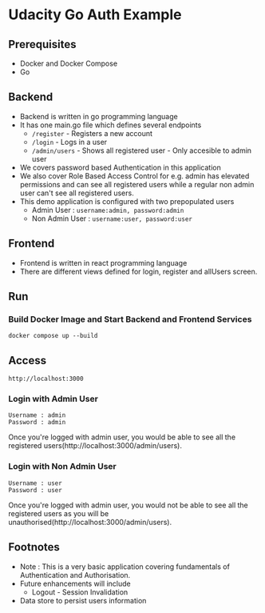 # Udacity Go Auth Example

## Prerequisites
- Docker and Docker Compose
- Go

## Backend
- Backend is written in go programming language
- It has one main.go file which defines several endpoints
    - `/register` - Registers a new account
    - `/login` - Logs in a user
    - `/admin/users` - Shows all registered user - Only accesible to admin user
- We covers password based Authentication in this application
- We also cover Role Based Access Control for e.g. admin has elevated permissions and can see all registered users while a regular non admin user can't see all registered users.
- This demo application is configured with two prepopulated users
    - Admin User : `username:admin, password:admin`
    - Non Admin User : `username:user, password:user`

## Frontend
- Frontend is written in react programming language
- There are different views defined for login, register and allUsers screen.

## Run
### Build Docker Image and Start Backend and Frontend Services
```
docker compose up --build
```

## Access
```
http://localhost:3000
```
### Login with Admin User
```
Username : admin
Password : admin
```
Once you're logged with admin user, you would be able to see all the registered users(http://localhost:3000/admin/users).

### Login with Non Admin User
```
Username : user
Password : user
```
Once you're logged with admin user, you would not be able to see all the registered users as you will be unauthorised(http://localhost:3000/admin/users).

## Footnotes
- Note : This is a very basic application covering fundamentals of Authentication and Authorisation.
- Future enhancements will include
    - Logout - Session Invalidation
- Data store to persist users information
